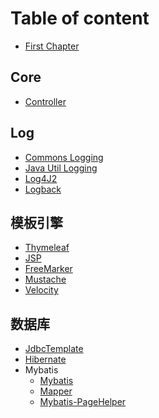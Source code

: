 # Table of content

* [First Chapter](chapter1.md)

## Core

* [Controller](core/Controller.md)

## Log

* [Commons Logging]()
* [Java Util Logging]()
* [Log4J2]()
* [Logback]()


## 模板引擎

* [Thymeleaf](template_engine/thymeleaf/README.md)
* [JSP]()
* [FreeMarker]()
* [Mustache]()
* [Velocity]()

## 数据库

* [JdbcTemplate](database/)
* [Hibernate]()
* Mybatis
  * [Mybatis]()
  * [Mapper]()
  * [Mybatis-PageHelper]()